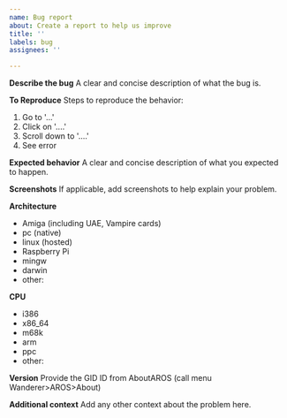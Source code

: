 ```yaml
---
name: Bug report
about: Create a report to help us improve
title: ''
labels: bug
assignees: ''

---
```


**Describe the bug**
A clear and concise description of what the bug is.

**To Reproduce**
Steps to reproduce the behavior:
1. Go to '...'
2. Click on '....'
3. Scroll down to '....'
4. See error

**Expected behavior**
A clear and concise description of what you expected to happen.

**Screenshots**
If applicable, add screenshots to help explain your problem.

**Architecture**
 - Amiga (including UAE, Vampire cards)
 - pc (native)
 - linux (hosted)
 - Raspberry Pi
 - mingw
 - darwin
 - other:
 
**CPU**
 - i386
 - x86_64
 - m68k
 - arm
 - ppc
 - other:

**Version**
Provide the GID ID from AboutAROS (call menu Wanderer>AROS>About)

**Additional context**
Add any other context about the problem here.
